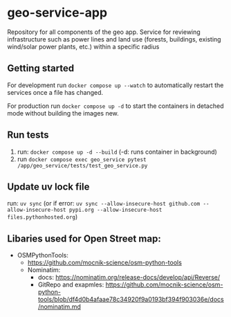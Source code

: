 # geo-service-app

Repository for all components of the geo app.
Service for reviewing infrastructure such as power lines and land use (forests, buildings, existing wind/solar power plants, etc.) within a specific radius

## Getting started

For development run `docker compose up --watch` to automatically restart the services once a file has changed.

For production run `docker compose up -d` to start the containers in detached mode without building the images new.

## Run tests
1. run: `docker compose up -d --build` (-d: runs container in background)
2. run  `docker compose exec geo_service pytest /app/geo_service/tests/test_geo_service.py`

## Update uv lock file
 run: `uv sync`
 (or if error: `uv sync --allow-insecure-host github.com --allow-insecure-host pypi.org --allow-insecure-host files.pythonhosted.org`)
 

 ## Libaries used for Open Street map:
 
 - OSMPythonTools:
    - https://github.com/mocnik-science/osm-python-tools
    - Nominatim: 
        - docs: https://nominatim.org/release-docs/develop/api/Reverse/
        - GitRepo and exapmles: https://github.com/mocnik-science/osm-python-tools/blob/df4d0b4afaae78c34920f9a0193bf394f903036e/docs/nominatim.md